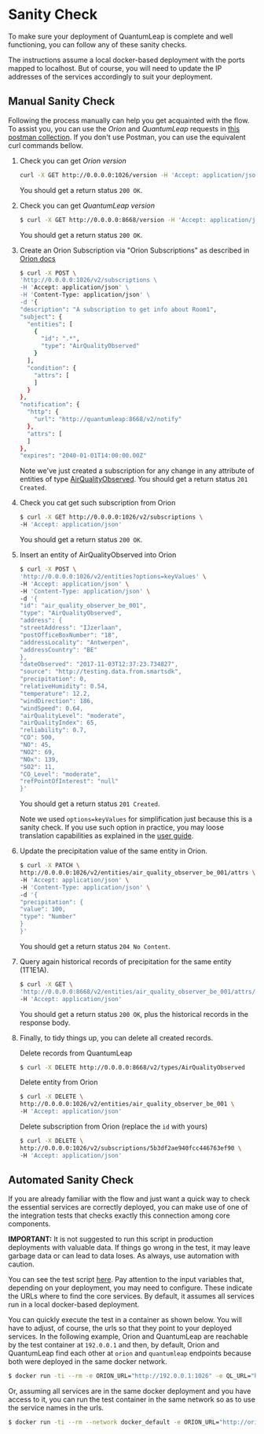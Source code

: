 # Sanity Check

To make sure your deployment of QuantumLeap is complete and well functioning,
you can follow any of these sanity checks.

The instructions assume a local docker-based deployment with the ports mapped to
localhost. But of course, you will need to update the IP addresses of the
services accordingly to suit your deployment.

## Manual Sanity Check

Following the process manually can help you get acquainted with the flow. To
assist you, you can use the *Orion* and *QuantumLeap* requests in [this postman collection](https://raw.githubusercontent.com/smartsdk/smartsdk-recipes/master/recipes/tools/postman_collection.json).
If you don't use Postman, you can use the equivalent curl commands bellow.

1. Check you can get *Orion version*

    ```bash
    curl -X GET http://0.0.0.0:1026/version -H 'Accept: application/json'
    ```

    You should get a return status `200 OK`.

1. Check you can get *QuantumLeap version*

    ```bash
    $ curl -X GET http://0.0.0.0:8668/version -H 'Accept: application/json'
    ```

    You should get a return status `200 OK`.

1. Create an Orion Subscription via "Orion Subscriptions" as described
    in [Orion docs](https://fiware-orion.readthedocs.io/en/master/user/walkthrough_apiv2/index.html#subscriptions)

    ```bash
    $ curl -X POST \
    'http://0.0.0.0:1026/v2/subscriptions \
    -H 'Accept: application/json' \
    -H 'Content-Type: application/json' \
    -d '{
    "description": "A subscription to get info about Room1",
    "subject": {
      "entities": [
        {
          "id": ".*",
          "type": "AirQualityObserved"
        }
      ],
      "condition": {
        "attrs": [
        ]
      }
    },
    "notification": {
      "http": {
        "url": "http://quantumleap:8668/v2/notify"
      },
      "attrs": [
      ]
    },
    "expires": "2040-01-01T14:00:00.00Z"
    ```

    Note we've just created a subscription for any change in any attribute of
    entities of type [AirQualityObserved](https://github.com/FIWARE/data-models/tree/master/specs/Environment/AirQualityObserved).
    You should get a return status `201 Created`.

1. Check you cat get such subscription from Orion

    ```bash
    $ curl -X GET http://0.0.0.0:1026/v2/subscriptions \
    -H 'Accept: application/json'
    ```

    You should get a return status `200 OK`.

1. Insert an entity of AirQualityObserved into Orion

    ```bash
    $ curl -X POST \
    'http://0.0.0.0:1026/v2/entities?options=keyValues' \
    -H 'Accept: application/json' \
    -H 'Content-Type: application/json' \
    -d '{
    "id": "air_quality_observer_be_001",
    "type": "AirQualityObserved",
    "address": {
    "streetAddress": "IJzerlaan",
    "postOfficeBoxNumber": "18",
    "addressLocality": "Antwerpen",
    "addressCountry": "BE"
    },
    "dateObserved": "2017-11-03T12:37:23.734827",
    "source": "http://testing.data.from.smartsdk",
    "precipitation": 0,
    "relativeHumidity": 0.54,
    "temperature": 12.2,
    "windDirection": 186,
    "windSpeed": 0.64,
    "airQualityLevel": "moderate",
    "airQualityIndex": 65,
    "reliability": 0.7,
    "CO": 500,
    "NO": 45,
    "NO2": 69,
    "NOx": 139,
    "SO2": 11,
    "CO_Level": "moderate",
    "refPointOfInterest": "null"
    }'
    ```

    You should get a return status `201 Created`.

    Note we used `options=keyValues` for simplification just because this is a
    sanity check. If you use such option in practice, you may loose translation
    capabilities as explained in the [user guide](../user/using.md#orion-subscription).

1. Update the precipitation value of the same entity in Orion.

    ```bash
    $ curl -X PATCH \
    http://0.0.0.0:1026/v2/entities/air_quality_observer_be_001/attrs \
    -H 'Accept: application/json' \
    -H 'Content-Type: application/json' \
    -d '{
    "precipitation": {
    "value": 100,
    "type": "Number"
    }
    }'
    ```

    You should get a return status `204 No Content`.

1. Query again historical records of precipitation for the same entity (1T1E1A).

    ```bash
    $ curl -X GET \
    'http://0.0.0.0:8668/v2/entities/air_quality_observer_be_001/attrs/precipitation?type=AirQualityObserved' \
    -H 'Accept: application/json'
    ```

    You should get a return status `200 OK`, plus the historical records in the
    response body.

1. Finally, to tidy things up, you can delete all created records.

    Delete records from QuantumLeap

    ```bash
    $ curl -X DELETE http://0.0.0.0:8668/v2/types/AirQualityObserved
    ```

    Delete entity from Orion

    ```bash
    $ curl -X DELETE \
    http://0.0.0.0:1026/v2/entities/air_quality_observer_be_001 \
    -H 'Accept: application/json'
    ```

    Delete subscription from Orion (replace the `id` with yours)

    ```bash
    $ curl -X DELETE \
    http://0.0.0.0:1026/v2/subscriptions/5b3df2ae940fcc446763ef90 \
    -H 'Accept: application/json'
    ```

## Automated Sanity Check

If you are already familiar with the flow and just want a quick way to check
the essential services are correctly deployed, you can make use of one of the
integration tests that checks exactly this connection among core components.

**IMPORTANT:** It is not suggested to run this script in production deployments
with valuable data. If things go wrong in the test, it may leave garbage data
or can lead to data loses. As always, use automation with caution.

You can see the test script [here](https://github.com/orchestracities/ngsi-timeseries-api/blob/master/src/tests/test_integration.py).
Pay attention to the input variables that, depending on your deployment, you
may need to configure. These indicate the URLs where to find the core services.
By default, it assumes all services run in a local docker-based deployment.

You can quickly execute the test in a container as shown below. You will have to
adjust, of course, the urls so that they point to your deployed services. In
the following example, Orion and QuantumLeap are reachable by the test container
at `192.0.0.1` and then, by default, Orion and QuantumLeap find each other at
`orion` and `quantumleap` endpoints because both were deployed in the same
docker network.

```bash
$ docker run -ti --rm -e ORION_URL="http://192.0.0.1:1026" -e QL_URL="http://192.0.0.1:8668" quantumleap pytest tests/test_integration.py
```

Or, assuming all services are in the same docker deployment and you have access
to it, you can run the test container in the same network so as to use the
service names in the urls.

```bash
$ docker run -ti --rm --network docker_default -e ORION_URL="http://orion:1026" -e QL_URL="http://quantumleap:8668" quantumleap pytest tests/test_integration.py
```
